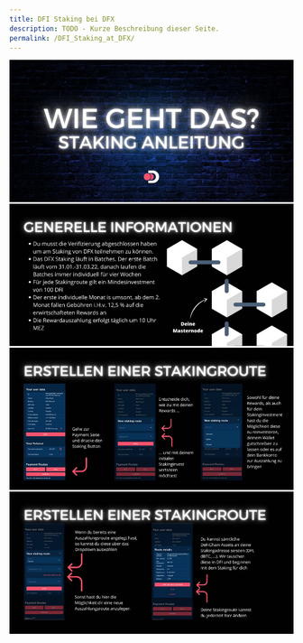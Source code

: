 ```yaml
---
title: DFI Staking bei DFX
description: TODO - Kurze Beschreibung dieser Seite.
permalink: /DFI_Staking_at_DFX/
---
```


![](./../media/dfxstaking_DE_1.jpg)
![](./../media/dfxstaking_DE_2.jpg)
![](./../media/dfxstaking_DE_3.jpg)
![](./../media/dfxstaking_DE_4.jpg)

